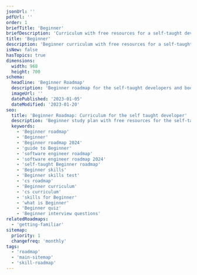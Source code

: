 ```yaml
---
jsonUrl: ''
pdfUrl: ''
order: 1
briefTitle: 'Beginner'
briefDescription: 'Curriculum with free resources for a self-taught developer.'
title: 'Beginner'
description: 'Beginner curriculum with free resources for a self-taught developer.'
isNew: false
hasTopics: true
dimensions:
  width: 968
  height: 700
schema:
  headline: 'Beginner Roadmap'
  description: 'Beginner roadmap for the self-taught developers and bootcamp grads. We also have resources and short descriptions attached to the roadmap items so you can get everything you want to learn in one place.'
  imageUrl: ''
  datePublished: '2023-01-05'
  dateModified: '2023-01-20'
seo:
  title: 'Beginner Roadmap: Curriculum for the self taught developer'
  description: 'Beginner study plan with free resources for the self-taught and bootcamp grads wanting to learn Beginner.'
  keywords:
    - 'Beginner roadmap'
    - 'Beginner'
    - 'Beginner roadmap 2024'
    - 'guide to Beginner'
    - 'software engineer roadmap'
    - 'software engineer roadmap 2024'
    - 'self-taught Beginner roadmap'
    - 'Beginner skills'
    - 'Beginner skills test'
    - 'cs roadmap'
    - 'Beginner curriculum'
    - 'cs curriculum'
    - 'skills for Beginner'
    - 'what is Beginner'
    - 'Beginner quiz'
    - 'Beginner interview questions'
relatedRoadmaps:
  - 'getting-familiar'
sitemap:
  priority: 1
  changefreq: 'monthly'
tags:
  - 'roadmap'
  - 'main-sitemap'
  - 'skill-roadmap'
---
```

